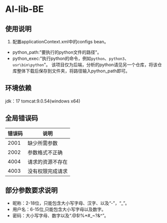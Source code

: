 # AI-lib-BE
## 使用说明
1. 配置applicationContext.xml中的configs bean。
+ python_path:"要执行的python文件的路径"。
+ python_exec:"执行python的命令，例如`python`、`python3`、`usr\bin\python`"。
该项目仅为后端，分析的python请见另一个仓库，将该仓库整体下载后保存到文件夹，将路径输入python_path即可。
## 环境依赖
jdk：17
tomcat:9.0.54(windows x64)
## 全局错误码
| 错误码 | 说明 |
| --- | --- |
| 2001 |缺少所需参数|
|2002|参数格式不正确|
|4004|请求的资源不存在|
|4003|没有权限完成请求|

## 部分参数要求说明
+ 昵称：2-18位，只能包含大小写字母、汉字、以及“-”，“_”。
+ 用户名：6-15位,只能包含大小写字母以及数字。
+ 密码：大小写字母、数字以及“.@$!%*#_~?&^”。
